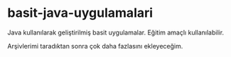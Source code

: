 # basit-java-uygulamalari
Java kullanılarak geliştirilmiş basit uygulamalar. Eğitim amaçlı kullanılabilir.

Arşivlerimi taradıktan sonra çok daha fazlasını ekleyeceğim.
